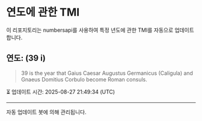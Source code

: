
# 연도에 관한 TMI

이 리포지토리는 numbersapi를 사용하여 특정 년도에 관한 TMI를 자동으로 업데이트합니다.

## 연도: (39 i)
> 39 is the year that Gaius Caesar Augustus Germanicus (Caligula) and Gnaeus Domitius Corbulo become Roman consuls.

⏳ 업데이트 시간: 2025-08-27 21:49:34 (UTC)

---
자동 업데이트 봇에 의해 관리됩니다.
